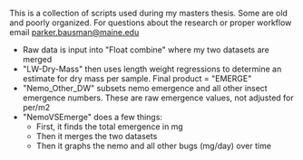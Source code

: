 This is a collection of scripts used during my masters thesis. Some are old and poorly organized. For questions about the research or proper workflow email parker.bausman@maine.edu

- Raw data is input into "Float combine" where my two datasets are merged
- "LW-Dry-Mass" then uses length weight regressions to determine an estimate for dry mass per sample. Final product = "EMERGE" 
- "Nemo_Other_DW" subsets nemo emergence and all other insect emergence numbers. These are raw emergence values, not adjusted for per/m2 
- "NemoVSEmerge" does a few things: 
  - First, it finds the total emergence in mg
  - Then it merges the two datasets
  - Then it graphs the nemo and all other bugs (mg/day) over time 
